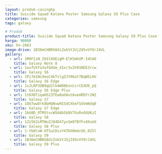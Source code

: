 ```yaml
---
layout: produk-casinghp
title: Suicide Squad Katana Poster Samsung Galaxy S9 Plus Case
categories: samsung
tags: galaxy

# Produk
product-title: Suicide Squad Katana Poster Samsung Galaxy S9 Plus Case
harga: 90000
sku: hn-2663
image-drive: 1B36mCHBRG8diZokSYJUjZ45vVYOrJ4VL
gallery:
  - url: 1M9F2zN_IbSl89EigM-ElKSmhUP-IdtAO
    title: Galaxy Note 8
  - url: 1oxfUtFa3afQ4Gm_4Ior3v2h91NEE3rcw
    title: Galaxy S6
  - url: 1Pi7m1Ni9eoC4kTslgZJY06aY7BqW5LHU
    title: Galaxy S6 Edge
  - url: 1vJLRP3dB9qU2lk4WO0bsnCcrCEdU9_pQ
    title: Galaxy S6 Edge Plus
  - url: 1tKX0TiqaHS23TEw8aG8ut6xemRDYr2NZ
    title: Galaxy S7
  - url: 1OU7wwDrk8bHQNvwHISdCXkmfSdVmNdq0
    title: Galaxy S7 Edge
  - url: 1bG0D_RTMStvcWS6Ab5b8V7GuRx6GUKzI
    title: Galaxy S8
  - url: 1Zz562LMTWuZJ84D47yxSm97BfFx4XuUd
    title: Galaxy S8 Plus
  - url: 1-Yb8CoW-UTSuCDivY4TKXHmdcOG_0ZSl
    title: Galaxy S9
  - url: 1B36mCHBRG8diZokSYJUjZ45vVYOrJ4VL
    title: Galaxy S9 Plus
---
```

